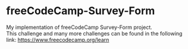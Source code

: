 # freeCodeCamp-Survey-Form
My implementation of freeCodeCamp Survey-Form project.  
This challenge and many more challenges can be found in the following link: https://www.freecodecamp.org/learn
